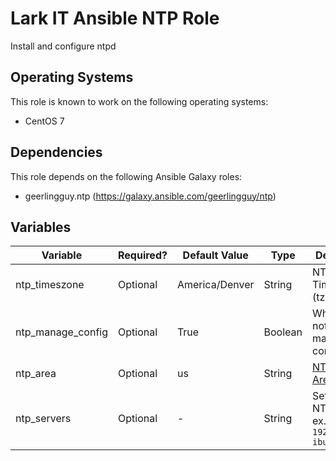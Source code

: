 # Lark IT Ansible NTP Role

Install and configure ntpd

## Operating Systems
This role is known to work on the following operating systems:
- CentOS 7

## Dependencies
This role depends on the following Ansible Galaxy roles:
- geerlingguy.ntp (https://galaxy.ansible.com/geerlingguy/ntp)

## Variables

| Variable | Required? | Default Value | Type | Description |
|----------|---------|------|------|--------|
| ntp_timeszone | Optional | America/Denver | String | NTP Timezone (tz) |
| ntp_manage_config | Optional | True | Boolean | Whether or not to manage ntpd configuration |
| ntp_area | Optional |  us | String | [NTP Pool Area](http://support.ntp.org/bin/view/Servers/NTPPoolServers) |
| ntp_servers | Optional | - | String | Set your own NTP server ex. `192.168.1.1 iburst` |